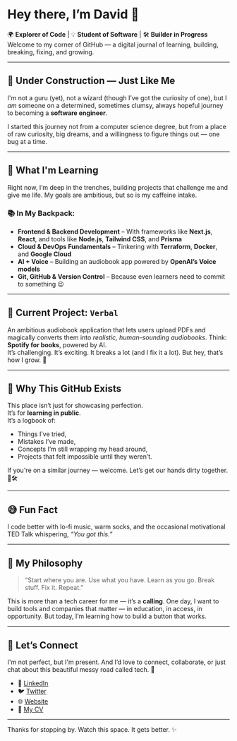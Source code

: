 # Hey there, I’m David 👋

🌍 **Explorer of Code** | 💡 **Student of Software** | 🛠️ **Builder in Progress**  
Welcome to my corner of GitHub — a digital journal of learning, building, breaking, fixing, and growing.

---

## 🚧 Under Construction — Just Like Me

I'm not a guru (yet), not a wizard (though I’ve got the curiosity of one), but I *am* someone on a determined, sometimes clumsy, always hopeful journey to becoming a **software engineer**.

I started this journey not from a computer science degree, but from a place of raw curiosity, big dreams, and a willingness to figure things out — one bug at a time.

---

## 🌱 What I'm Learning

Right now, I’m deep in the trenches, building projects that challenge me and give me life. My goals are ambitious, but so is my caffeine intake.

### 📚 In My Backpack:
- **Frontend & Backend Development** – With frameworks like **Next.js**, **React**, and tools like **Node.js**, **Tailwind CSS**, and **Prisma**
- **Cloud & DevOps Fundamentals** – Tinkering with **Terraform**, **Docker**, and **Google Cloud**
- **AI + Voice** – Building an audiobook app powered by **OpenAI’s Voice models**
- **Git, GitHub & Version Control** – Because even learners need to commit to something 😉

---

## 🧩 Current Project: `Verbal`  
An ambitious audiobook application that lets users upload PDFs and magically converts them into *realistic, human-sounding audiobooks*. Think: **Spotify for books**, powered by AI.  
It’s challenging. It’s exciting. It breaks a lot (and I fix it a lot). But hey, that’s how I grow. 💪

---

## 💬 Why This GitHub Exists

This place isn’t just for showcasing perfection.  
It’s for **learning in public**.  
It’s a logbook of:
- Things I’ve tried,
- Mistakes I’ve made,
- Concepts I’m still wrapping my head around,
- Projects that felt impossible until they weren’t.

If you're on a similar journey — welcome. Let’s get our hands dirty together. 🧠🛠️

---

## 😅 Fun Fact  
I code better with lo-fi music, warm socks, and the occasional motivational TED Talk whispering, *“You got this.”*

---

## 🧠 My Philosophy

> “Start where you are. Use what you have. Learn as you go. Break stuff. Fix it. Repeat.”

This is more than a tech career for me — it’s a **calling**. One day, I want to build tools and companies that matter — in education, in access, in opportunity. But today, I’m learning how to build a button that works.

---

## 📡 Let’s Connect

I'm not perfect, but I'm present. And I’d love to connect, collaborate, or just chat about this beautiful messy road called tech. 🚀

- 🔗 [LinkedIn](https://www.linkedin.com/in/davidcjohn/)
- 🐦 [Twitter](https://twitter.com/chukwu_io)
- 🌐 [Website](https://chukwudavid.com/)
- 📄 [My CV](https://drive.google.com/drive/folders/1r7wGgA-22C9I7cZnuEviqY9hK6HnPgmR)

---

Thanks for stopping by. Watch this space. It gets better. ✨
